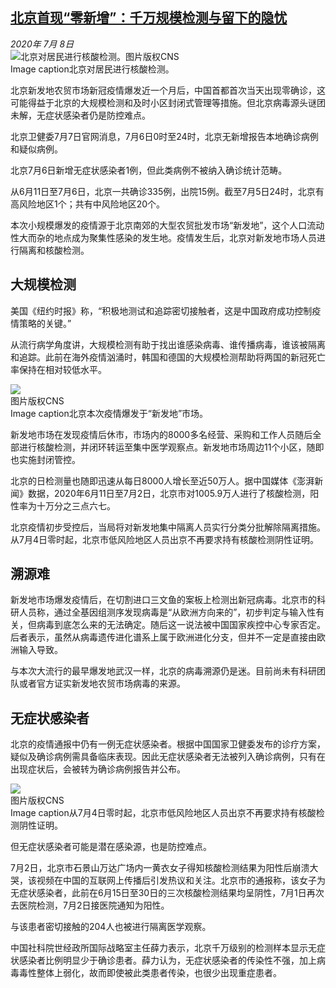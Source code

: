 <!--1594176364000-->
[北京首现“零新增”：千万规模检测与留下的隐忧](http://www.bbc.com/zhongwen/simp/chinese-news-53319362)
------

<div><i>2020年 7月 8日</i></div><div><div class="story-body__inner" property="articleBody"><div class="media-landscape has-caption full-width lead"><span class="image-and-copyright-container"><img class="js-image-replace" alt="北京对居民进行核酸检测。" src="https://images.weserv.nl/?url=ichef.bbci.co.uk/news/640/cpsprodpb/A755/production/_113273824_whatsubject.jpg"><span class="off-screen">图片版权</span><span class="story-image-copyright">CNS</span></span><figcaption class="media-caption"><span class="off-screen">Image caption</span><span class="media-caption__text">北京对居民进行核酸检测。</span></figcaption></div><p class="story-body__introduction">北京新发地农贸市场新冠疫情爆发近一个月后，中国首都首次当天出现零确诊，这可能得益于北京的大规模检测和及时小区封闭式管理等措施。但北京病毒源头谜团未解，无症状感染者仍是防控难点。</p><div id="bbccom_mpu_3" class="bbccom_slot mpu-ad" aria-hidden="true"><div class="bbccom_advert"></div></div><p>北京卫健委7月7日官网消息，7月6日0时至24时，北京无新增报告本地确诊病例和疑似病例。</p><p>北京7月6日新增无症状感染者1例，但此类病例不被纳入确诊统计范畴。</p><div id="bbccom_mpu_1_2" class="bbccom_slot mpu-ad" aria-hidden="true"><div class="bbccom_advert"></div></div><p>从6月11日至7月6日，北京一共确诊335例，出院15例。截至7月5日24时，北京有高风险地区1个；共有中风险地区20个。</p><p>本次小规模爆发的疫情源于北京南郊的大型农贸批发市场“新发地”，这个人口流动性大而杂的地点成为聚集性感染的发生地。疫情发生后，北京对新发地市场人员进行隔离和核酸检测。</p><h2 class="story-body__crosshead">大规模检测</h2><p>美国《纽约时报》称，“积极地测试和追踪密切接触者，这是中国政府成功控制疫情策略的关键。”</p><p>从流行病学角度讲，大规模检测有助于找出谁感染病毒、谁传播病毒，谁该被隔离和追踪。此前在海外疫情汹涌时，韩国和德国的大规模检测帮助将两国的新冠死亡率保持在相对较低水平。</p><div class="media-landscape has-caption full-width"><span class="image-and-copyright-container"><img src="https://images.weserv.nl/?url=ichef.bbci.co.uk/news/640/cpsprodpb/17EA4/production/_113265979_53319362.jpg"><br><span class="off-screen">图片版权</span><span class="story-image-copyright">CNS</span></span><figcaption class="media-caption"><span class="off-screen">Image caption</span><span class="media-caption__text">北京本次疫情爆发于“新发地”市场。</span></figcaption></div><p>新发地市场在发现疫情后休市，市场内的8000多名经营、采购和工作人员随后全部进行核酸检测，并闭环转运至集中医学观察点。新发地市场周边11个小区，随即也实施封闭管控。</p><p>北京的日检测量也随即迅速从每日8000人增长至近50万人。据中国媒体《澎湃新闻》数据，2020年6月11日至7月2日，北京市对1005.9万人进行了核酸检测，阳性率为十万分之三点六七。</p><p>北京疫情初步受控后，当局将对新发地集中隔离人员实行分类分批解除隔离措施。从7月4日零时起，北京市低风险地区人员出京不再要求持有核酸检测阴性证明。</p><h2 class="story-body__crosshead">溯源难</h2><p>新发地市场爆发疫情后，在切割进口三文鱼的案板上检测出新冠病毒。北京市的科研人员称，通过全基因组测序发现病毒是“从欧洲方向来的”，初步判定与输入性有关，但病毒到底怎么来的无法确定。随后这一说法被中国国家疾控中心专家否定。后者表示，虽然从病毒遗传进化谱系上属于欧洲进化分支，但并不一定是直接由欧洲输入导致。</p><p>与本次大流行的最早爆发地武汉一样，北京的病毒溯源仍是迷。目前尚未有科研团队或者官方证实新发地农贸市场病毒的来源。</p><h2 class="story-body__crosshead">无症状感染者 </h2><p>北京的疫情通报中仍有一例无症状感染者。根据中国国家卫健委发布的诊疗方案，疑似及确诊病例需具备临床表现。因此无症状感染者无法被列入确诊病例，只有在出现症状后，会被转为确诊病例报告并公布。</p><div class="media-landscape has-caption full-width"><span class="image-and-copyright-container"><img src="https://images.weserv.nl/?url=ichef.bbci.co.uk/news/640/cpsprodpb/22FC/production/_113265980_53319362.jpg"><br><span class="off-screen">图片版权</span><span class="story-image-copyright">CNS</span></span><figcaption class="media-caption"><span class="off-screen">Image caption</span><span class="media-caption__text">从7月4日零时起，北京市低风险地区人员出京不再要求持有核酸检测阴性证明。</span></figcaption></div><p>但无症状感染者可能是潜在感染源，也是防控难点。</p><p>7月2日，北京市石景山万达广场内一黄衣女子得知核酸检测结果为阳性后崩溃大哭，该视频在中国的互联网上传播后引发热议和关注。北京市的通报称，该女子为无症状感染者，此前在6月15日至30日的三次核酸检测结果均呈阴性，7月1日再次去医院检测，7月2日接医院通知为阳性。</p><p>与该患者密切接触的204人也被进行隔离医学观察。</p><p>中国社科院世经政所国际战略室主任薛力表示，北京千万级别的检测样本显示无症状感染者比例明显少于确诊患者。薛力认为，无症状感染者的传染性不强，加上病毒毒性整体上弱化，故而即使被此类患者传染，也很少出现重症患者。</p></div></div>
